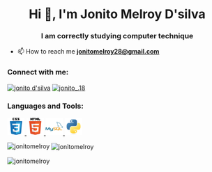 <h1 align="center">Hi 👋, I'm Jonito Melroy D'silva</h1>
<h3 align="center">I am correctly studying computer technique</h3>

<!---<p align="left"> <a href="https://github.com/ryo-ma/github-profile-trophy"><img src="https://github-profile-trophy.vercel.app/?username=jonitomelroy" alt="jonitomelroy" /></a> </p>--->

- 📫 How to reach me **jonitomelroy28@gmail.com**

<h3 align="left">Connect with me:</h3>
<p align="left">
<a href="https://in.linkedin.com/in/jonito-d-silva-38629631b" target="blank"><img align="center" src="https://raw.githubusercontent.com/rahuldkjain/github-profile-readme-generator/master/src/images/icons/Social/linked-in-alt.svg" alt="jonito d'silva" height="30" width="40" /></a>
<a href="https://instagram.com/jonito_.18" target="blank"><img align="center" src="https://raw.githubusercontent.com/rahuldkjain/github-profile-readme-generator/master/src/images/icons/Social/instagram.svg" alt="jonito_.18" height="30" width="40" /></a>
</p>

<h3 align="left">Languages and Tools:</h3>
<p align="left"> <a href="https://www.w3schools.com/css/" target="_blank" rel="noreferrer"> <img src="https://raw.githubusercontent.com/devicons/devicon/master/icons/css3/css3-original-wordmark.svg" alt="css3" width="40" height="40"/> </a> <a href="https://www.w3.org/html/" target="_blank" rel="noreferrer"> <img src="https://raw.githubusercontent.com/devicons/devicon/master/icons/html5/html5-original-wordmark.svg" alt="html5" width="40" height="40"/> </a> <a href="https://www.mysql.com/" target="_blank" rel="noreferrer"> <img src="https://raw.githubusercontent.com/devicons/devicon/master/icons/mysql/mysql-original-wordmark.svg" alt="mysql" width="40" height="40"/> </a> <a href="https://www.python.org" target="_blank" rel="noreferrer"> <img src="https://raw.githubusercontent.com/devicons/devicon/master/icons/python/python-original.svg" alt="python" width="40" height="40"/> </a> </p>

<p><img align="left" src="https://github-readme-stats.vercel.app/api/top-langs?username=jonitomelroy&show_icons=true&locale=en&layout=compact" alt="jonitomelroy" /></p>

<p>&nbsp;<img align="center" src="https://github-readme-stats.vercel.app/api?username=jonitomelroy&show_icons=true&locale=en" alt="jonitomelroy" /></p>

<p><img align="center" src="https://github-readme-streak-stats.herokuapp.com/?user=jonitomelroy&;" alt="jonitomelroy" /></p>
